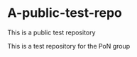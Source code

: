 # A-public-test-repo
This is a public test repository


This is a test repository for the PoN group
